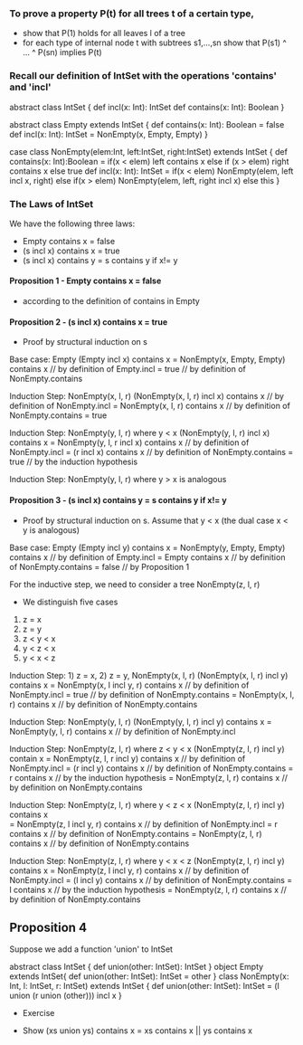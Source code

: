 ### To prove a property P(t) for all trees t of a certain type,

- show that P(1) holds for all leaves l of a tree
- for each type of internal node t with subtrees s1,...,sn
  show that P(s1) ^ ... ^ P(sn) implies P(t)


### Recall our definition of IntSet with the operations 'contains' and 'incl'

abstract class IntSet {
    def incl(x: Int): IntSet
    def contains(x: Int): Boolean
}

abstract class Empty extends IntSet {
    def contains(x: Int): Boolean = false
    def incl(x: Int): IntSet = NonEmpty(x, Empty, Empty)
}

case class NonEmpty(elem:Int, left:IntSet, right:IntSet) extends IntSet {
    def contains(x: Int):Boolean = 
        if(x < elem) left contains x
        else if (x > elem) right contains x
        else true
    def incl(x: Int): IntSet = 
        if(x < elem) NonEmpty(elem, left incl x, right)
        else if(x > elem) NonEmpty(elem, left, right incl x)
        else this
}

### The Laws of IntSet

We have the following three laws:

- Empty contains x        = false
- (s incl x) contains x   = true
- (s incl x) contains y   = s contains y      if x!= y

#### Proposition 1 - Empty contains x = false
- according to the definition of contains in Empty

#### Proposition 2 - (s incl x) contains x = true
- Proof by structural induction on s

Base case: Empty
(Empty incl x) contains x
= NonEmpty(x, Empty, Empty) contains x  // by definition of Empty.incl
= true                                  // by definition of NonEmpty.contains

Induction Step: NonEmpty(x, l, r)
(NonEmpty(x, l, r) incl x) contains x   // by definition of NonEmpty.incl
= NonEmpty(x, l, r) contains x          // by definition of NonEmpty.contains
= true

Induction Step: NonEmpty(y, l, r) where y < x
(NonEmpty(y, l, r) incl x) contains x
= NonEmpty(y, l, r incl x) contains x   // by definition of NonEmpty.incl
= (r incl x) contains x                 // by definition of NonEmpty.contains
= true                                  // by the induction hypothesis

Induction Step: NonEmpty(y, l, r) where y > x is analogous

#### Proposition 3 - (s incl x) contains y = s contains y if x!= y
- Proof by structural induction on s. Assume that y < x (the dual case x < y is analogous)

Base case: Empty
(Empty incl y) contains x
= NonEmpty(y, Empty, Empty) contains x  // by definition of Empty.incl
= Empty contains x                      // by definition of NonEmpty.contains
= false                                 // by Proposition 1

For the inductive step, we need to consider a tree NonEmpty(z, l, r)
- We distinguish five cases
1. z = x
2. z = y
3. z < y < x
4. y < z < x
5. y < x < z

Induction Step: 1) z = x, 2) z = y, NonEmpty(x, l, r)
(NonEmpty(x, l, r) incl y) contains x
= NonEmpty(x, l incl y, r) contains x   // by definition of NonEmpty.incl
= true                                  // by definition of NonEmpty.contains
= NonEmpty(x, l, r) contains x          // by definition of NonEmpty.contains

Induction Step: NonEmpty(y, l, r)
(NonEmpty(y, l, r) incl y) contains x
= NonEmpty(y, l, r) contains x          // by definition of NonEmpty.incl

Induction Step: NonEmpty(z, l, r) where z < y < x
(NonEmpty(z, l, r) incl y) contain x
= NonEmpty(z, l, r incl y) contains x   // by definition of NonEmpty.incl
= (r incl y) contains x                 // by definition of NonEmpty.contains
= r contains x                          // by the induction hypothesis
= NonEmpty(z, l, r) contains x          // by definition on NonEmpty.contains

Induction Step: NonEmpty(z, l, r) where y < z < x
(NonEmpty(z, l, r) incl y) contains x   
= NonEmpty(z, l incl y, r) contains x   // by definition of NonEmpty.incl
= r contains x                          // by definition of NonEmpty.contains
= NonEmpty(z, l, r) contains x          // by definition of NonEmpty.contains

Induction Step: NonEmpty(z, l, r) where y < x < z
(NonEmpty(z, l, r) incl y) contains x
= NonEmpty(z, l incl y, r) contains x   // by definition of NonEmpty.incl
= (l incl y) contains x                 // by definition of NonEmpty.contains
= l contains x                          // by the induction hypothesis
= NonEmpty(z, l, r) contains x          // by definition of NonEmpty.contains


## Proposition 4
Suppose we add a function 'union' to IntSet

abstract class IntSet {
    def union(other: IntSet): IntSet
}
object Empty extends IntSet{
    def union(other: IntSet): IntSet = other
}
class NonEmpty(x: Int, l: IntSet, r: IntSet) extends IntSet {
    def union(other: IntSet): IntSet = (l union (r union (other))) incl x
}

* Exercise
- Show (xs union ys) contains x = xs contains x || ys contains x
